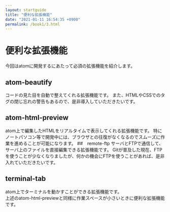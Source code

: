```yaml
---
layout: startguide
title: "便利な拡張機能"
date: "2021-01-11 16:54:35 +0900"
permalink: /book1/3.html
---
```

# 便利な拡張機能  
今回はatomに開発するにあたって必須の拡張機能を紹介します。  
## atom-beautify
コードの見た目を自動で整えてくれる拡張機能です。
また、HTMLやCSSでのタグの閉じ忘れの警告もあるので、是非導入していただきたいです。  
## atom-html-preview
atom上で編集したHTMLをリアルタイムで表示してくれる拡張機能です。
特にノートパソコン等で開発中には、ブラウザとの往復がなくなるのでスムーズに作業を進めることが可能になります。
##　remote-ftp
サーバとFTPで通信して、サーバ上のファイルを直接編集できる拡張機能です。
Gitが普及した現在、FTPを使うことが少なくなりましたが、何かの機会にFTPを使うことがあれば、是非入れていただきたいです。
## terminal-tab
atom上でターミナルを動かすことができる拡張機能です。  
上述のatom-html-previewと同様に作業スペースが小さいときに便利な拡張機能です。  
